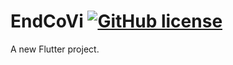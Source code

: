 # EndCoVi [![GitHub license](https://img.shields.io/badge/license-MIT-green?style=plastic)](https://github.com/KSB-tqk/EndCoVi/blob/master/LICENSE) 

A new Flutter project.

